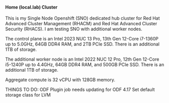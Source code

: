 #### Home (local.lab) Cluster

This is my Single Node Openshift (SNO) dedicated hub cluster for Red Hat Advanced Cluster Management (RHACM) and Red Hat Advanced Cluster Security (RHACS). I am testing SNO with additional worker nodes. 

The control plane is an Intel 2023 NUC 13 Pro, 13th Gen 12-Core i7-1360P up to 5.0GHz, 64GB DDR4 RAM, and 2TB PCIe SSD. There is an additional 1TB of storage.

The additional worker node is an Intel 2022 NUC 12 Pro, 12th Gen 12-Core i5-1240P up to 4.4GHz, 64GB DDR4 RAM, and 500GB PCIe SSD. There is an additional 1TB of storage.

Aggregate compute is 32 vCPU with 128GB memory.


THINGS TO DO:
ODF Plugin job needs updating for ODF 4.17
Set default storage class for LVM